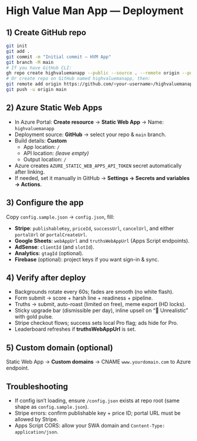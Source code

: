 
# High Value Man App — Deployment

## 1) Create GitHub repo
```bash
git init
git add .
git commit -m "Initial commit — HVM App"
git branch -M main
# If you have GitHub CLI:
gh repo create highvaluemanapp --public --source . --remote origin --push
# Or create repo on GitHub named highvaluemanapp, then:
git remote add origin https://github.com/<your-username>/highvaluemanapp.git
git push -u origin main
```

## 2) Azure Static Web Apps
- In Azure Portal: **Create resource** → **Static Web App** → Name: `highvaluemanapp`
- Deployment source: **GitHub** → select your repo & `main` branch.
- Build details: **Custom**
  - App location: `/`
  - API location: *(leave empty)*
  - Output location: `/`
- Azure creates `AZURE_STATIC_WEB_APPS_API_TOKEN` secret automatically after linking.
- If needed, set it manually in GitHub → **Settings → Secrets and variables → Actions**.

## 3) Configure the app
Copy `config.sample.json` → `config.json`, fill:
- **Stripe**: `publishableKey`, `priceId`, `successUrl`, `cancelUrl`, and either `portalUrl` or `portalCreateUrl`.
- **Google Sheets**: `webAppUrl` and `truthsWebAppUrl` (Apps Script endpoints).
- **AdSense**: `clientId` (and `slotId`).
- **Analytics**: `gtagId` (optional).
- **Firebase** (optional): project keys if you want sign-in & sync.

## 4) Verify after deploy
- Backgrounds rotate every 60s; fades are smooth (no white flash).
- Form submit → score + harsh line + readiness + pipeline.
- Truths → submit, auto-roast (limited on free), meme export (HD locks).
- Sticky upgrade bar (dismissible per day), inline upsell on “🚫 Unrealistic” with gold pulse.
- Stripe checkout flows; success sets local Pro flag; ads hide for Pro.
- Leaderboard refreshes if **truthsWebAppUrl** is set.

## 5) Custom domain (optional)
Static Web App → **Custom domains** → CNAME `www.yourdomain.com` to Azure endpoint.

## Troubleshooting
- If config isn’t loading, ensure `/config.json` exists at repo root (same shape as `config.sample.json`).
- Stripe errors: confirm publishable key + price ID; portal URL must be allowed by Stripe.
- Apps Script CORS: allow your SWA domain and `Content-Type: application/json`.
